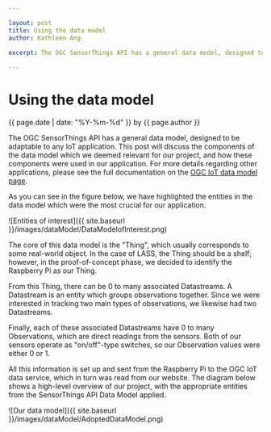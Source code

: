 ```yaml
--- 

layout: post
title: Using the data model
author: Kathleen Ang

excerpt: The OGC SensorThings API has a general data model, designed to be adaptable to any IoT application. This post will discuss the components of the data model which we deemed relevant for our project, and how these components were used in our application.
 
---
```

# Using the data model
<p class='blog-post-meta'>{{ page.date | date: "%Y-%m-%d" }} by {{ page.author }}</p>

The OGC SensorThings API has a general data model, designed to be adaptable to any IoT application. This post will discuss the components of the data model which we deemed relevant for our project, and how these components were used in our application. For more details regarding other applications, please see the full documentation on the [OGC IoT data model page](http://ogc-iot.github.io/ogc-iot-api/datamodel.html).

As you can see in the figure below, we have highlighted the entities in the data model which were the most crucial for our application. 

![Entities of interest]({{ site.baseurl }}/images/dataModel/DataModelofInterest.png)

The core of this data model is the "Thing", which usually corresponds to some real-world object. In the case of LASS, the Thing should be a shelf; however, in the proof-of-concept phase, we decided to identify the Raspberry Pi as our Thing.

From this Thing, there can be 0 to many associated Datastreams. A Datastream is an entity which groups observations together. Since we were interested in tracking two main types of observations, we likewise had two Datastreams.

Finally, each of these associated Datastreams have 0 to many Observations, which are direct readings from the sensors. Both of our sensors operate as "on/off"-type switches, so our Observation values were either 0 or 1.

All this information is set up and sent from the Raspberry Pi to the OGC IoT data service, which in turn was read from our website. The diagram below shows a high-level overview of our project, with the appropriate entities from the SensorThings API Data Model applied.

![Our data model]({{ site.baseurl }}/images/dataModel/AdoptedDataModel.png)
